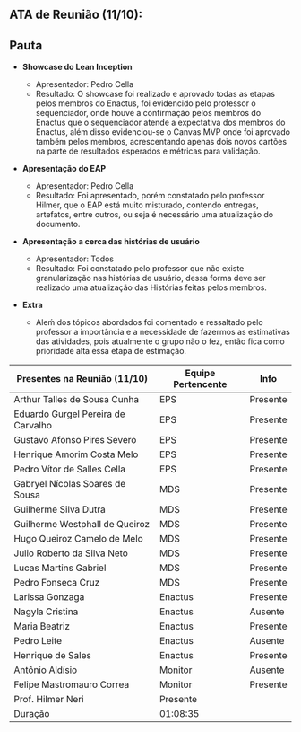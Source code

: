 ## ATA de Reunião (11/10):

## Pauta

- **Showcase do Lean Inception** 
  <ul>
    <li>Apresentador: Pedro Cella</li>
    <li>Resultado: O showcase foi realizado e aprovado todas as etapas pelos membros do Enactus,  foi evidencido pelo professor o sequenciador, onde houve a confirmação pelos membros do Enactus que o sequenciador atende a expectativa dos membros do Enactus, além disso evidenciou-se o Canvas MVP onde foi aprovado também pelos membros, acrescentando apenas dois novos cartões na parte de resultados esperados e métricas para validação.</li>
  </ul>
- **Apresentação do EAP**
  <ul>
    <li>Apresentador: Pedro Cella</li>
    <li>Resultado: Foi apresentado, porém constatado pelo professor Hilmer, que o EAP está muito misturado, contendo entregas, artefatos, entre outros, ou seja é necessário uma atualização do documento.</li>
  </ul>

- **Apresentação a cerca das histórias de usuário**
  <ul>
    <li>Apresentador: Todos</li>
    <li>Resultado: Foi constatado pelo professor que não existe granularização nas histórias de usuário, dessa forma deve ser realizado uma atualização das Histórias feitas pelos membros.</li>
  </ul>
- **Extra**
  <ul>
    <li>Aleḿ dos tópicos abordados foi comentado e ressaltado pelo professor a importância e a necessidade de fazermos as estimativas das atividades, pois atualmente o grupo não o fez, então fica como prioridade alta essa etapa de estimação.</li>
  </ul>


| <b>Presentes na Reunião (11/10)</b> | <b>Equipe Pertencente</b> | <b>Info</b> |
| --- | --- | --- |
| Arthur Talles de Sousa Cunha | EPS | Presente |
| Eduardo Gurgel Pereira de Carvalho | EPS | Presente |
| Gustavo Afonso Pires Severo | EPS | Presente |
| Henrique Amorim Costa Melo | EPS | Presente |
| Pedro Vítor de Salles Cella | EPS | Presente |
| Gabryel Nícolas Soares de Sousa | MDS | Presente |
| Guilherme Silva Dutra | MDS | Presente |
| Guilherme Westphall de Queiroz | MDS | Presente |
| Hugo Queiroz Camelo de Melo | MDS | Presente |
| Julio Roberto da Silva Neto | MDS | Presente |
| Lucas Martins Gabriel | MDS | Presente |
| Pedro Fonseca Cruz | MDS | Presente |
| Larissa Gonzaga|Enactus|Presente|
| Nagyla Cristina|Enactus|Ausente|
| Maria Beatriz|Enactus|Presente|
| Pedro Leite|Enactus|Ausente|
| Henrique de Sales|Enactus|Presente|
| Antônio Aldísio | Monitor | Ausente |
| Felipe Mastromauro Correa | Monitor | Presente |
| Prof. Hilmer Neri|Presente|
| Duração | 01:08:35 |
